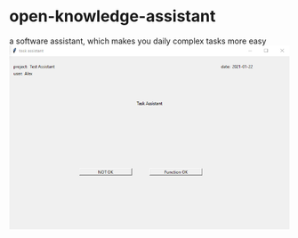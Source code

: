 # open-knowledge-assistant
a software assistant, which makes you daily complex tasks more easy 
<img src="first screen.png" alt="Alt-Text" title="" />
